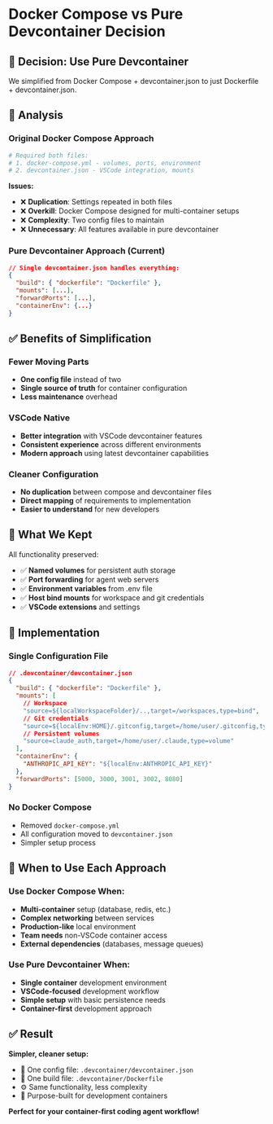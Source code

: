 # Docker Compose vs Pure Devcontainer Decision

## 🎯 **Decision: Use Pure Devcontainer**

We simplified from Docker Compose + devcontainer.json to just Dockerfile + devcontainer.json.

## 🤔 **Analysis**

### **Original Docker Compose Approach**
```yaml
# Required both files:
# 1. docker-compose.yml - volumes, ports, environment
# 2. devcontainer.json - VSCode integration, mounts
```

**Issues:**
- ❌ **Duplication**: Settings repeated in both files
- ❌ **Overkill**: Docker Compose designed for multi-container setups
- ❌ **Complexity**: Two config files to maintain
- ❌ **Unnecessary**: All features available in pure devcontainer

### **Pure Devcontainer Approach (Current)**
```json
// Single devcontainer.json handles everything:
{
  "build": { "dockerfile": "Dockerfile" },
  "mounts": [...],
  "forwardPorts": [...],
  "containerEnv": {...}
}
```

## ✅ **Benefits of Simplification**

### **Fewer Moving Parts**
- **One config file** instead of two
- **Single source of truth** for container configuration
- **Less maintenance** overhead

### **VSCode Native**
- **Better integration** with VSCode devcontainer features
- **Consistent experience** across different environments
- **Modern approach** using latest devcontainer capabilities

### **Cleaner Configuration**
- **No duplication** between compose and devcontainer files
- **Direct mapping** of requirements to implementation
- **Easier to understand** for new developers

## 🎯 **What We Kept**

All functionality preserved:
- ✅ **Named volumes** for persistent auth storage
- ✅ **Port forwarding** for agent web servers
- ✅ **Environment variables** from .env file
- ✅ **Host bind mounts** for workspace and git credentials
- ✅ **VSCode extensions** and settings

## 🔧 **Implementation**

### **Single Configuration File**
```json
// .devcontainer/devcontainer.json
{
  "build": { "dockerfile": "Dockerfile" },
  "mounts": [
    // Workspace
    "source=${localWorkspaceFolder}/..,target=/workspaces,type=bind",
    // Git credentials  
    "source=${localEnv:HOME}/.gitconfig,target=/home/user/.gitconfig,type=bind",
    // Persistent volumes
    "source=claude_auth,target=/home/user/.claude,type=volume"
  ],
  "containerEnv": {
    "ANTHROPIC_API_KEY": "${localEnv:ANTHROPIC_API_KEY}"
  },
  "forwardPorts": [5000, 3000, 3001, 3002, 8080]
}
```

### **No Docker Compose**
- Removed `docker-compose.yml`
- All configuration moved to `devcontainer.json`
- Simpler setup process

## 🎯 **When to Use Each Approach**

### **Use Docker Compose When:**
- **Multi-container** setup (database, redis, etc.)
- **Complex networking** between services
- **Production-like** local environment
- **Team needs** non-VSCode container access
- **External dependencies** (databases, message queues)

### **Use Pure Devcontainer When:**
- **Single container** development environment
- **VSCode-focused** development workflow
- **Simple setup** with basic persistence needs
- **Container-first** development approach

## ✅ **Result**

**Simpler, cleaner setup:**
- 📁 One config file: `.devcontainer/devcontainer.json`
- 🐳 One build file: `.devcontainer/Dockerfile`
- ⚙️ Same functionality, less complexity
- 🎯 Purpose-built for development containers

**Perfect for your container-first coding agent workflow!**